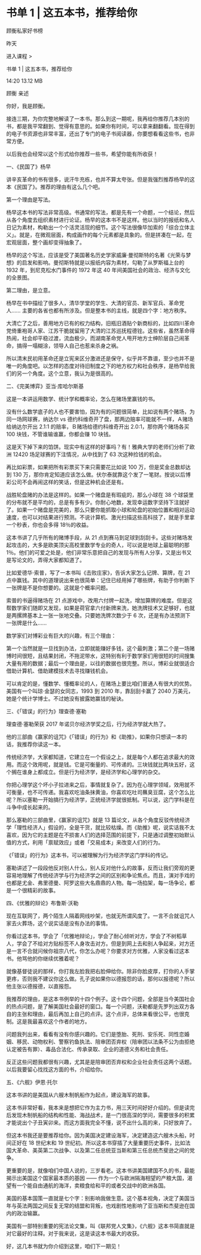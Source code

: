 # 书单 1 | 这五本书，推荐给你

顾衡私家好书榜

昨天

进入课程 >

书单 1 | 这五本书，推荐给你

14:20 13.12 MB


顾衡 亲述

你好，我是顾衡。

接连三期，为你完整地解读了一本书。那么到这一期呢，我再给你推荐几本别的书，都是我平常翻到、觉得有意思的。如果你有时间，可以拿来翻翻看。现在得到的电子书资源也非常丰富，还出了专门的电子书阅读器，你要想看看这些书，也非常方便。

以后我也会经常以这个形式给你推荐一些书，希望你能有所收获！

一、《民国了》杨早

讲辛亥革命的书有很多，说汗牛充栋，也并不算太夸张。但是我强烈推荐杨早的这本《民国了》。推荐的理由有这么几个吧。

第一个理由是写法。

杨早这本书的写法非常高级。书通常的写法，都是先有一个命题，一个结论，然后从各个角度去组织素材进行论证。杨早的这本书不是这样。他以当时的报纸和名人日记为素材，构勒出一个个活灵活现的细节。这个写法很像毕加索的「综合立体主义」。就是，在微观层面，构成画作的每个元素都是具象的。但是拼凑在一起，在宏观层面，整个画却变得抽象了。

杨早的这个写法，应该是受了美国著名历史学家威廉·曼彻斯特的名著《光荣与梦想》的启发和影响。曼彻斯特就是以报纸内容为素材，勾勒了从罗斯福上台的 1932 年，到尼克松水门事件的 1972 年这 40 年间美国社会的政治、经济与文化的全景图。

第二理由，是立意。

杨早在书中描绘了很多人，清华学堂的学生、大清的官员、新军官兵、革命党人…… 主要的各省也都有所涉及。但是整本书的主线，就是四个字：地方秩序。

大清亡了之后，善用地方已有的权力结构，旧瓶旧酒贴个新商标的，比如四川革命党倚重袍哥人家、江苏干脆就留用了大清的江苏巡抚程德铨。这些省，虽然革命得热闹，社会却平稳过渡，流血极少。而湖南革命党人甩开地方士绅阶层自己闹革命，搞得一塌糊涂，领导人自己也惹来杀身之祸。

所以清末民初用革命还是立宪来区分激进还是保守，似乎并不靠谱，至少也并不是唯一的角度吧。以怎样的态度对待旧制度之下的地方权力和社会秩序，是杨早给我们的另一个角度。这个立意，我认为是很高的。

二、《完美博弈》亚当·库哈尔斯基

这是一本讲运用数学、统计学和概率论，怎么在赌场里赢钱的书。

没有什么数学底子的人也不要害怕，因为有的问题很简单，比如说有两个赌场，为同一场网球赛，纳达尔 vs 德约科维奇开了盘，那两边赔率可能就不一样，Ａ赌场给纳达尔开出 2.1:1 的赔率，Ｂ赌场给德约科维奇开出 2.0:1，那你两个赌场各买 100 块钱，不管谁输谁赢，你都会赚 10 块钱。

这是天下掉下来的馅饼。现实中有这样的好事吗？有！雅典大学的老师们分析了欧洲 12420 场足球赛的下注情况，从中找到了 63 次这种捡钱的机会。

再比如彩票，如果把所有彩票买下来只需要花比如说 100 万，但是奖金总数却达到 130 万，那你肯定知道应该怎么做。伏尔泰就靠这个发了一笔财。按说以后博彩公司不会再闹这样的笑话，但是这种机会还是有。

战胜轮盘赌的办法是这样的。如果一个赌盘是有瑕疵的，那么小球在 38 个球袋里的分布就不是平均的，总是有多有少。你耐心地数，发现幸运数字坚持下注就好了。如果一个赌盘是完美的，那么只要你能抓取小球和轮盘的初始位置和相对运动速度，也可以对结果进行预测。不说计算机、激光扫描这些高科技了，就是手里拿一个秒表，你也会多得 18％的收益。

这本书讲了几乎所有的赌博手段，从 21 点到赛马到足球到刮刮卡。这些对赌场发起攻击的，大多是欧美顶尖高校里数学专业的奇人，可以说是地球上最聪明的那 1％。他们的可爱之处是，他们非常乐意把自己的发现与所有人分享，又是出书又是写论文的，弄得大家都知道了。

比如爱德华·索普，写了一本书叫《击败庄家》，告诉大家怎么记牌、算牌，在 21 点中赢钱。其中的道理说出来也很简单：记住已经用掉了哪些牌，有助于你判断下一张牌是不是你想要的。这就是个概率问题。

索普的书逼得赌场在 21 点游戏中，改用六付牌一起洗，增加算牌的难度。但是这帮数学家们随即又发现，如果是荷官拿六付新牌来洗，她洗牌技术又足够好，也就是两摞牌基本上一张一张地交叠。只要她洗牌次数少于 6 次，还是有办法预测下一张牌是什么……

数学家们对博彩业有巨大的兴趣，有三个理由：

第一个当然就是一旦找到办法，立即就能赚好多钱，这个最刺激；第二个是一场赌博时间很短，且结果封闭，不拖泥带水，这特别有利于数学家们用很短的时间搜集大量有用的数据；最后一个理由是，以往的数据也很完整。所以，博彩业就很适合借助计算机、借助建模技术去寻找赚钱机会。

可以肯定的是，懂数学、懂概率论的人，在赌场上要比咱们普通人有很大的优势。美国有一个叫琼·金瑟的女同志，1993 到 2010 年，靠刮刮卡赢了 2040 万美元，她是个统计学博士。不过她没有披露她赢钱的秘诀。

三、《「错误」的行为》理查德·塞勒

理查德·塞勒荣获 2017 年诺贝尔经济学奖之后，行为经济学就大热了。

他的三部曲《赢家的诅咒》《「错误」的行为》和《助推》，如果你只想读一本的话，我推荐你读这一本。

传统经济学，大家都知道，它建立在一个假设之上，就是每个人都在追求最大的效用。而这个效用呢，就是钱。它是可衡量的、可传递的。三块钱就比两块五好，这个搁在谁身上都成立。但是行为经济学，是经济学和心理学的杂交。

你把心理学这个坏小子拉进来之后，事情就复杂了。因为在心理学领域，效用就不可衡量，也不可传递。我喜欢吃油条抹黄油，你喜欢吃吐司蘸臭豆腐，这个怎么比呢？所以塞勒一开始搞行为经济学，正统经济学就很抵制。可以说，这门学科是在斗争中成长起来的。

那么塞勒的三部曲里，《赢家的诅咒》就是 13 篇论文，从各个角度反驳传统经济学「理性经济人」假设的，全是干货，就比较枯燥。而《助推》呢，说实话我不太喜欢，因为它的主题是在不损害人们的选择范围的前提下，只是通过调整初始默认值的方式，利用「禀赋效应」或者「交易成本」来改变人们的行为。

《「错误」的行为》这本书，可以被理解为行为经济学这门学科的传记。

塞勒讲述了一段段他反对别人什么，别人反对他什么的故事，反而让我们旁观的更容易地理解了传统经济学与行为经济学之间的区别和争论焦点。而且，演对手戏的也都是尤金、弗里德曼、阿罗这些大名鼎鼎的人物。每一场掐架，每一场争论，都是一个很精彩的故事。

四、《优雅的辩论》布鲁斯·沃勒

现在互联网了，两个陌生人隔着网线吵架，也就无所谓风度了。一言不合就诅咒人家去火葬场，这个说实话是没有办法的事情。

你看过这本书，学会了「优雅地辩论」，学会了耐心倾听对方，学会了不树稻草人，学会了不给对方贴标签不人身攻击对方。但是到网上去和别人争起来，对方还是一言不合就问候你祖宗八代，你怎么办呢？你要求对方优雅，人家没看过这本书。他骂他的你继续优雅着呢？

就像基督徒说的那样，你打我左脸我把右脸伸给你。除非你脸皮厚，打你的人手掌更疼，否则我不建议你这么做。孔子说如果你以德报怨的话，那何以报德呢？所以他主张以德报德，以直报怨。

我推荐的理由，是这本书例举的十四个例子。这十四个问题，全部是当今美国社会的热点问题，是了解美国社会最好的窗口。每一个问题，沃勒都是先罗列出双方各自的主张和理由，最后再加上自己的点评。这个点评，总体来看很公平，也很克制。这是我最喜欢这个作者的地方。

问题我列出来，看看有没有你感兴趣的。它们是堕胎、死刑、安乐死、同性恋婚姻、移民、动物权利、警察钓鱼执法、陪审团否弃权（陪审团以法条不公为由拒绝认定被告有罪）、毒品合法化、传承录取、企业的道德义务和社会责任。

反正这些问题我都很有兴趣，尤其是是陪审团否弃权和企业社会责任这两个话题。以后我要留心找找这方面的书，介绍给你。

五、《六舰》伊恩·托尔

这本书讲的是美国从六艘木制帆船作为起点，建设海军的故事。

这本书非常好看，我本来是想把它作为主力书，用三天时间好好介绍的。但是读完后发现木制帆船的结构和性能、海战战术，是一门很高深的学问，需要很多的积累才能说出个子丑寅卯来。而这方面我完全不懂，说不出什么高的来，只好放弃了。

但这本书我还是要推荐给你。因为美国决定建设海军，决定建造这六艘木头船，时间正好在 18 世纪末和 19 世纪初。所以这本书穿插了大量重要历史事件，比如法国大革命、美英第二次战争、以及第二任总统亚当斯和第三任总统杰斐逊之间的党争。

更重要的是，就像咱们中国人说的，三岁看老。这本书讲美国建国不久的书，最能揭示出美国这个国家最本质的基因 —— 作为一个与欧洲隔海相望的产粮大国，渴望有一个能自由通航的海洋，卖粮食给和平的或者交战中的欧洲各国。

美国的基本国策一直就是七个字：别影响我做生意。这个基本视角，决定了美国当年与英法两国之间反复无常的结盟和背叛，也戏剧性地影响了亚当斯和杰斐逊在国内的政治输赢。

美国有一部特别重要的宪法论文集，叫《联邦党人文集》，《六舰》这本书简直就是对它最好的注释。对于我来说，这是读这本书最大的收获。

好，这几本书就为你介绍到这里，咱们下一期见！

